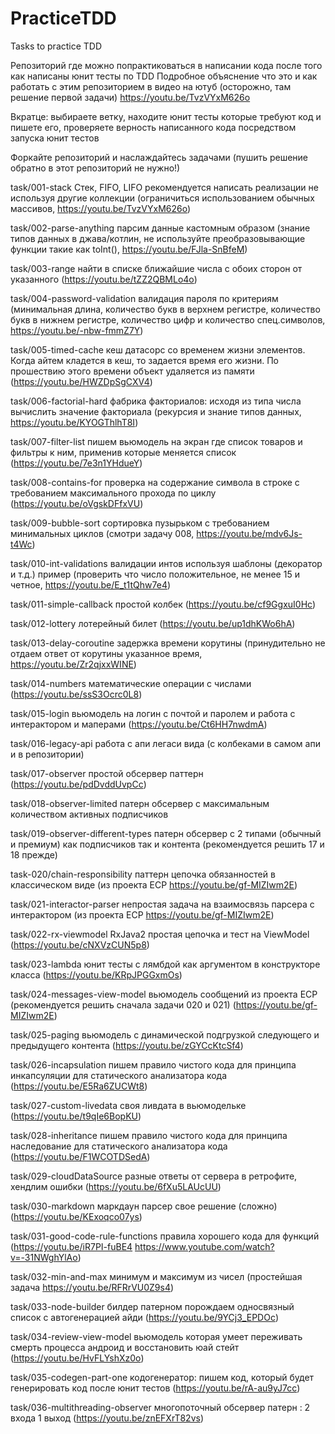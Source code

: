 # PracticeTDD
Tasks to practice TDD

Репозиторий где можно попрактиковаться в написании кода после того как написаны юнит тесты по TDD 
Подробное объяснение что это и как работать с этим репозиторием в видео на ютуб (осторожно, там решение первой задачи) https://youtu.be/TvzVYxM626o

Вкратце: выбираете ветку, находите юнит тесты которые требуют код и пишете его, проверяете верность написанного кода посредством запуска юнит тестов

Форкайте репозиторий и наслаждайтесь задачами (пушить решение обратно в этот репозиторий не нужно!)


task/001-stack Стек, FIFO, LIFO рекомендуется написать реализации не используя другие коллекции (ограничиться использованием обычных массивов, https://youtu.be/TvzVYxM626o)

task/002-parse-anything парсим данные кастомным образом (знание типов данных в джава/котлин, не используйте преобразовывающие функции такие как toInt(), https://youtu.be/FJla-SnBfeM)

task/003-range найти в списке ближайшие числа с обоих сторон от указанного (https://youtu.be/tZZ2QBMLo4o)

task/004-password-validation валидация пароля по критериям (минимальная длина, количество букв в верхнем регистре, количество букв в нижнем регистре, количество цифр и количество спец.символов, https://youtu.be/-nbw-fmmZ7Y)

task/005-timed-cache кеш датасорс со временем жизни элементов. Когда айтем кладется в кеш, то задается время его жизни. По прошествию этого времени объект удаляется из памяти (https://youtu.be/HWZDpSgCXV4)

task/006-factorial-hard фабрика факториалов: исходя из типа числа вычислить значение факториала (рекурсия и знание типов данных, https://youtu.be/KYOGThlhT8I)

task/007-filter-list пишем вьюмодель на экран где список товаров и фильтры к ним, применив которые меняется список (https://youtu.be/7e3n1YHdueY)

task/008-contains-for проверка на содержание символа в строке с требованием максимального прохода по циклу (https://youtu.be/oVgskDFfxVU)

task/009-bubble-sort сортировка пузырьком с требованием минимальных циклов (смотри задачу 008, https://youtu.be/mdv6Js-t4Wc)

task/010-int-validations валидации интов используя шаблоны (декоратор и т.д.) пример (проверить что число положительное, не менее 15 и четное, https://youtu.be/E_t1tQhw7e4)

task/011-simple-callback простой колбек (https://youtu.be/cf9GgxuI0Hc)

task/012-lottery лотерейный билет (https://youtu.be/up1dhKWo6hA)

task/013-delay-coroutine задержка времени корутины (принудительно не отдаем ответ от корутины указанное время, https://youtu.be/Zr2qjxxWINE)

task/014-numbers математические операции с числами (https://youtu.be/ssS3Ocrc0L8)

task/015-login вьюмодель на логин с почтой и паролем и работа с интерактором и маперами (https://youtu.be/Ct6HH7nwdmA)

task/016-legacy-api работа с апи легаси вида (с колбеками в самом апи и в репозитории)

task/017-observer простой обсервер паттерн (https://youtu.be/pdDvddUvpCc)

task/018-observer-limited патерн обсервер с максимальным количеством активных подписчиков

task/019-observer-different-types патерн обсервер с 2 типами (обычный и премиум) как подписчиков так и контента (рекомендуется решить 17 и 18 прежде)

task-020/chain-responsibility паттерн цепочка обязанностей в классическом виде (из проекта ЕСР https://youtu.be/gf-MIZIwm2E)

task/021-interactor-parser непростая задача на взаимосвязь парсера с интерактором (из проекта ЕСР https://youtu.be/gf-MIZIwm2E)

task/022-rx-viewmodel RxJava2 простая цепочка и тест на ViewModel (https://youtu.be/cNXVzCUN5p8)

task/023-lambda юнит тесты с лямбдой как аргументом в конструкторе класса (https://youtu.be/KRpJPGGxmOs)

task/024-messages-view-model вьюмодель сообщений из проекта ЕСР (рекомендуется решить сначала задачи 020 и 021) (https://youtu.be/gf-MIZIwm2E)

task/025-paging вьюмодель с динамической подгрузкой следующего и предыдущего контента (https://youtu.be/zGYCcKtcSf4)

task/026-incapsulation пишем правило чистого кода для принципа инкапсуляции для статического анализатора кода (https://youtu.be/E5Ra6ZUCWt8)

task/027-custom-livedata своя ливдата в вьюмодельке (https://youtu.be/t9qIe6BopKU)

task/028-inheritance пишем правило чистого кода для принципа наследование для статического анализатора кода (https://youtu.be/F1WCOTDSedA)

task/029-cloudDataSource разные ответы от сервера в ретрофите, хендлим ошибки (https://youtu.be/6fXu5LAUcUU)

task/030-markdown маркдаун парсер свое решение (сложно) (https://youtu.be/KExoqco07ys)

task/031-good-code-rule-functions правила хорошего кода для функций (https://youtu.be/iR7PI-fuBE4 https://www.youtube.com/watch?v=-31NWghYlAo)

task/032-min-and-max минимум и максимум из чисел (простейшая задача https://youtu.be/RFRrVU0Z9s4)

task/033-node-builder билдер патерном порождаем односвязный список с автогенерацией айди (https://youtu.be/9YCj3_EPDOc)

task/034-review-view-model вьюмодель которая умеет переживать смерть процесса андроид и восстановить юай стейт (https://youtu.be/HvFLYshXz0o)

task/035-codegen-part-one кодогенератор: пишем код, который будет генерировать код после юнит тестов (https://youtu.be/rA-au9yJ7cc)

task/036-multithreading-observer многопоточный обсервер патерн : 2 входа 1 выход (https://youtu.be/znEFXrT82vs)

